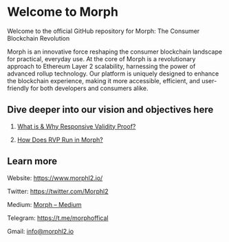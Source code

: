 # Welcome to Morph

Welcome to the official GitHub repository for Morph: The Consumer Blockchain Revolution

Morph is an innovative force reshaping the consumer blockchain landscape for practical, everyday use. At the core of Morph is a revolutionary approach to Ethereum Layer 2 scalability, harnessing the power of advanced rollup technology. Our platform is uniquely designed to enhance the blockchain experience, making it more accessible, efficient, and user-friendly for both developers and consumers alike.

## Dive deeper into our vision and objectives here

1. [What is & Why Responsive Validity Proof?](https://docs.morphl2.io/docs/how-morph-works/responsive-validity-proof/why-rvp)

2. [How Does RVP Run in Morph?](https://medium.com/@morphlayer2/how-does-rvp-run-in-morph-6025233a21cc)

## Learn more

Website: https://www.morphl2.io/

Twitter: https://twitter.com/Morphl2

Medium: [Morph – Medium](https://medium.com/@morphlayer2)

Telegram: https://t.me/morphoffical

Gmail: info@morphl2.io
